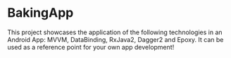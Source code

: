 # BakingApp
This project showcases the application of the following technologies in an Android App:
MVVM, DataBinding, RxJava2, Dagger2 and Epoxy. It can be used as a reference point for your own app development! 
